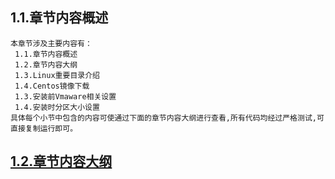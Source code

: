 
## 1.1.章节内容概述
    本章节涉及主要内容有：
     1.1.章节内容概述
     1.2.章节内容大纲
     1.3.Linux重要目录介绍
     1.4.Centos镜像下载
     1.3.安装前Vmaware相关设置
     1.4.安装时分区大小设置
	具体每个小节中包含的内容可使通过下面的章节内容大纲进行查看,所有代码均经过严格测试,可直接复制运行即可。

## <a href="/enhance/markmap/environment/windows/windows-server2016/chapter/windows-server2016-outline5-chapter1.html" target="_blank">1.2.章节内容大纲</a>

<Markmap localtion="/enhance/markmap/environment/windows/windows-server2016/chapter/windows-server2016-outline5-chapter1.html" height="500rem"/>


